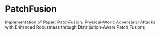 # PatchFusion
Implementation of Paper: PatchFusion: Physical-World Adversarial Attacks with Enhanced Robustness through Distribution-Aware Patch Fusions
